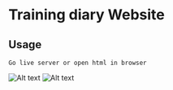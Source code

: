 # Training diary Website

## Usage

```
Go live server or open html in browser
```

![Alt text](images/training-1.png)
![Alt text](images/training-2.png)
